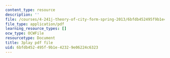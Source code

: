 ```yaml
---
content_type: resource
description: ''
file: /courses/4-241j-theory-of-city-form-spring-2013/6bfdb452495f9b1e42329e06224c6323_3V5ORt7shjI.pdf
file_type: application/pdf
learning_resource_types: []
ocw_type: OCWFile
resourcetype: Document
title: 3play pdf file
uid: 6bfdb452-495f-9b1e-4232-9e06224c6323
---
```

